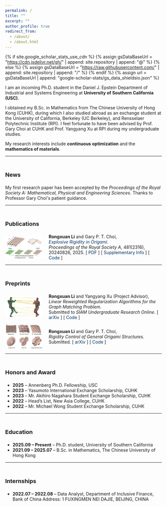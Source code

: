 ```yaml
---
permalink: /
title: ""
excerpt: ""
author_profile: true
redirect_from: 
  - /about/
  - /about.html
---
```


{% if site.google_scholar_stats_use_cdn %}
{% assign gsDataBaseUrl = "https://cdn.jsdelivr.net/gh/" | append: site.repository | append: "@" %}
{% else %}
{% assign gsDataBaseUrl = "https://raw.githubusercontent.com/" | append: site.repository | append: "/" %}
{% endif %}
{% assign url = gsDataBaseUrl | append: "google-scholar-stats/gs_data_shieldsio.json" %}

<span class='anchor' id='about-me'></span>

I am an incoming Ph.D. student in the Daniel J. Epstein Department of Industrial and Systems Engineering at **University of Southern California (USC)**.  

I obtained my B.Sc. in Mathematics from The Chinese University of Hong Kong (CUHK), during which I also studied abroad as an exchange student at the University of California, Berkeley (UC Berkeley), and Rensselaer Polytechnic Institute (RPI). I feel fortunate to have been advised by  <a href="https://www.math.cuhk.edu.hk/~ptchoi/index.html" style="text-decoration: none;">
Prof. Gary Choi</a> at CUHK and <a href="https://xu-yangyang.github.io/index.html" style="text-decoration: none;">
Prof. Yangyang Xu</a> at RPI during my undergraduate studies.

My research interests include **continuous optimization** and the **mathematics of materials**.

---

<h1 id="news"><span style="font-size: 18px; font-weight: bold;">News</span></h1>


My first research paper has been accepted by the <a href="https://royalsocietypublishing.org/journal/rspa" style="text-decoration: none;"><em>Proceedings of the Royal Society A: Mathematical, Physical and Engineering Sciences</em></a>. Thanks to Professor Gary Choi's patient guidance.

---

<h1 id="publications"><span style="font-size: 18px; font-weight: bold;">Publications</span></h1>
<!-- Publication Entry -->
<div style="display: flex; align-items: center; margin-bottom: 1em;">
  <img src="/images/origami.png" alt="Origami Simulation" style="width: 120px; margin-right: 20px; border-radius: 8px;">
  <div>
    <div><strong>Rongxuan Li</strong> and Gary P. T. Choi,</div>
    <div>
      <a href="https://www.math.cuhk.edu.hk/~ptchoi/files/2025_PRSA_origamiep.pdf" style="color: #003366; text-decoration: none;">
        <em>Explosive Rigidity in Origami</em></a>.
    </div>
    <div>
      <em>Proceedings of the Royal Society A</em>, 481(2316), 20240826, 2025.
      [
      <a href="https://www.math.cuhk.edu.hk/~ptchoi/files/2025_PRSA_origamiep.pdf" style="color: #003366; text-decoration: none;">
        PDF
      </a>
      ]
      [
      <a href="https://www.math.cuhk.edu.hk/~ptchoi/files/2025_PRSA_origamiep_SI.pdf" style="color: #003366; text-decoration: none;">
        Supplementary Info
      </a>
      ]
      [
      <a href="https://github.com/garyptchoi/origami-explosive-percolation/blob/main/README.md" style="color: #003366; text-decoration: none;">
        Code
      </a>
      ]
    </div>
  </div>
</div>

<!-- Preprints Section -->
<hr>
<h1 id="Preprints"><span style="font-size: 18px; font-weight: bold;">Preprints</span></h1>

<!-- Preprint 1 -->
<div style="display: flex; align-items: center; margin-bottom: 1em;">
  <img src="/images/graphmatch.png" alt="Graph Match" style="width: 120px; margin-right: 20px; border-radius: 8px;">
  <div>
    <div><strong>Rongxuan Li</strong> and Yangyang Xu (Project Advisor),</div>
    <div><em>Linear Reweighted Regularization Algorithms for the Graph Matching Problem.</em></div>
    <div>
      Submitted to <em>SIAM Undergraduate Research Online</em>.
      [
      <a href="https://arxiv.org/abs/2503.24329" style="color: #003366; text-decoration: none;">
        arXiv
      </a>
      ]
      [
      <a href="https://github.com/rongxuan-li/graph-match" style="color: #003366; text-decoration: none;">
        Code
      </a>
      ]
    </div>
  </div>
</div>

<!-- Preprint 2 -->
<div style="display: flex; align-items: center; margin-bottom: 1em;">
  <img src="/images/origami2.png" alt="Origami Simulation" style="width: 120px; margin-right: 20px; border-radius: 8px;">
  <div>
    <div><strong>Rongxuan Li</strong> and Gary P. T. Choi,</div>
    <div>
      <em>Rigidity Control of General Origami Structures.</em> Submitted.
      [
      <a href="https://arxiv.org/abs/2507.16934" style="color: #003366; text-decoration: none;">
        arXiv
      </a>
      ]
      [
      <a href="https://github.com/garyptchoi/origami-control"  style="color: #003366; text-decoration: none;">
        Code
      </a>
      ]
    </div>
  </div>
</div>

---


<h1 id="honors-and-awards"><span style="font-size: 18px; font-weight: bold;">Honors and Award</span></h1>

- **2025** – Annenberg Ph.D. Fellowship, USC  
- **2023** – Yasumoto International Exchange Scholarship, CUHK  
- **2023** – Mr. Akihiro Nagahara Student Exchange Scholarship, CUHK  
- **2022** – Head’s List, New Asia College, CUHK  
- **2022** – Mr. Michael Wong Student Exchange Scholarship, CUHK  

---

<h1 id="education"><span style="font-size: 18px; font-weight: bold;">Education</span></h1>

- **2025.09 – Present** – Ph.D. student, University of Southern California  
- **2021.09 – 2025.07** – B.Sc. in Mathematics, The Chinese University of Hong Kong  

---

<h1 id="internships"><span style="font-size: 18px; font-weight: bold;">Internships</span></h1>

- **2022.07 – 2022.08** – Data Analyst, Department of Inclusive Finance, Bank of China
  Address: 1 FUXINGMEN NEI DAJIE, BEIJING, CHINA
   

